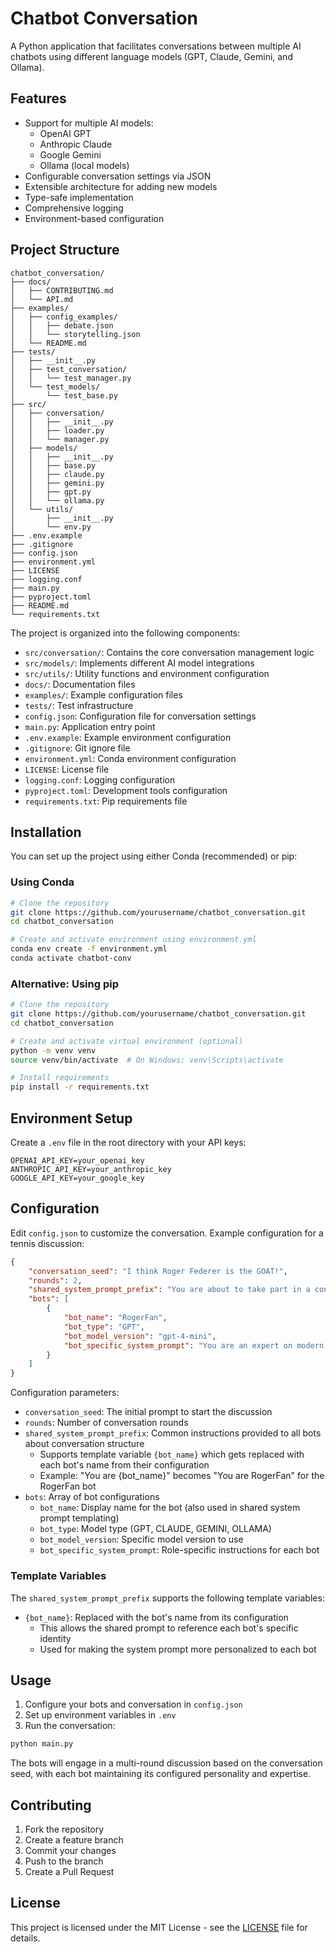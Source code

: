 # Chatbot Conversation

A Python application that facilitates conversations between multiple AI chatbots using different language models (GPT, Claude, Gemini, and Ollama).

## Features

- Support for multiple AI models:
  - OpenAI GPT
  - Anthropic Claude
  - Google Gemini
  - Ollama (local models)
- Configurable conversation settings via JSON
- Extensible architecture for adding new models
- Type-safe implementation
- Comprehensive logging
- Environment-based configuration

## Project Structure

```
chatbot_conversation/
├── docs/
│   ├── CONTRIBUTING.md
│   └── API.md
├── examples/
│   ├── config_examples/
│   │   ├── debate.json
│   │   └── storytelling.json
│   └── README.md
├── tests/
│   ├── __init__.py
│   ├── test_conversation/
│   │   └── test_manager.py
│   └── test_models/
│       └── test_base.py
├── src/
│   ├── conversation/
│   │   ├── __init__.py
│   │   ├── loader.py
│   │   └── manager.py
│   ├── models/
│   │   ├── __init__.py
│   │   ├── base.py
│   │   ├── claude.py
│   │   ├── gemini.py
│   │   ├── gpt.py
│   │   └── ollama.py
│   └── utils/
│       ├── __init__.py
│       └── env.py
├── .env.example
├── .gitignore
├── config.json
├── environment.yml
├── LICENSE
├── logging.conf
├── main.py
├── pyproject.toml
├── README.md
└── requirements.txt
```

The project is organized into the following components:

- `src/conversation/`: Contains the core conversation management logic
- `src/models/`: Implements different AI model integrations
- `src/utils/`: Utility functions and environment configuration
- `docs/`: Documentation files
- `examples/`: Example configuration files
- `tests/`: Test infrastructure
- `config.json`: Configuration file for conversation settings
- `main.py`: Application entry point
- `.env.example`: Example environment configuration
- `.gitignore`: Git ignore file
- `environment.yml`: Conda environment configuration
- `LICENSE`: License file
- `logging.conf`: Logging configuration
- `pyproject.toml`: Development tools configuration
- `requirements.txt`: Pip requirements file

## Installation

You can set up the project using either Conda (recommended) or pip:

### Using Conda
```bash
# Clone the repository
git clone https://github.com/yourusername/chatbot_conversation.git
cd chatbot_conversation

# Create and activate environment using environment.yml
conda env create -f environment.yml
conda activate chatbot-conv
```

### Alternative: Using pip
```bash
# Clone the repository
git clone https://github.com/yourusername/chatbot_conversation.git
cd chatbot_conversation

# Create and activate virtual environment (optional)
python -m venv venv
source venv/bin/activate  # On Windows: venv\Scripts\activate

# Install requirements
pip install -r requirements.txt
```

## Environment Setup

Create a `.env` file in the root directory with your API keys:

```
OPENAI_API_KEY=your_openai_key
ANTHROPIC_API_KEY=your_anthropic_key
GOOGLE_API_KEY=your_google_key
```

## Configuration

Edit `config.json` to customize the conversation. Example configuration for a tennis discussion:

```json
{
    "conversation_seed": "I think Roger Federer is the GOAT!",
    "rounds": 2,
    "shared_system_prompt_prefix": "You are about to take part in a conversation...",
    "bots": [
        {
            "bot_name": "RogerFan",
            "bot_type": "GPT",
            "bot_model_version": "gpt-4-mini",
            "bot_specific_system_prompt": "You are an expert on modern professional tennis..."
        }
    ]
}
```

Configuration parameters:
- `conversation_seed`: The initial prompt to start the discussion
- `rounds`: Number of conversation rounds
- `shared_system_prompt_prefix`: Common instructions provided to all bots about conversation structure
  - Supports template variable `{bot_name}` which gets replaced with each bot's name from their configuration
  - Example: "You are {bot_name}" becomes "You are RogerFan" for the RogerFan bot
- `bots`: Array of bot configurations
  - `bot_name`: Display name for the bot (also used in shared system prompt templating)
  - `bot_type`: Model type (GPT, CLAUDE, GEMINI, OLLAMA)
  - `bot_model_version`: Specific model version to use
  - `bot_specific_system_prompt`: Role-specific instructions for each bot

### Template Variables

The `shared_system_prompt_prefix` supports the following template variables:
- `{bot_name}`: Replaced with the bot's name from its configuration
  - This allows the shared prompt to reference each bot's specific identity
  - Used for making the system prompt more personalized to each bot

## Usage

1. Configure your bots and conversation in `config.json`
2. Set up environment variables in `.env`
3. Run the conversation:

```bash
python main.py
```

The bots will engage in a multi-round discussion based on the conversation seed, with each bot maintaining its configured personality and expertise.

## Contributing

1. Fork the repository
2. Create a feature branch
3. Commit your changes
4. Push to the branch
5. Create a Pull Request

## License

This project is licensed under the MIT License - see the [LICENSE](LICENSE) file for details.
